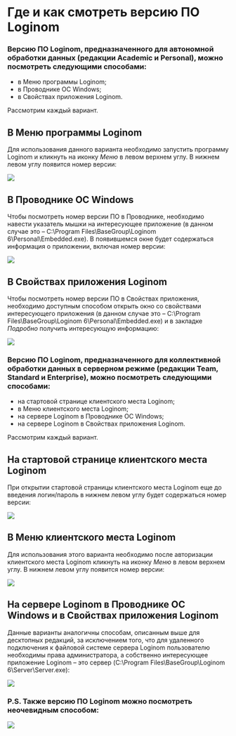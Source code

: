 # Где и как смотреть версию ПО Loginom

### Версию ПО Loginom, предназначенного для автономной обработки данных (редакции __Academic и Personal__), можно посмотреть следующими способами:

* в Меню программы Loginom;
* в Проводнике OC Windows;
* в Свойствах приложения Loginom.

Рассмотрим каждый вариант.

## В Меню программы Loginom

Для использования данного варианта необходимо запустить программу Loginom и кликнуть на иконку _Меню_ в левом верхнем углу. В нижнем левом углу появится номер версии:

![](./desktop-menu-.png)

## В Проводнике OC Windows

Чтобы посмотреть номер версии ПО в Проводнике, необходимо навести указатель мышки на интересующее приложение (в данном случае это – C:\Program Files\BaseGroup\Loginom 6\Personal\Embedded.exe). В появившемся окне будет содержаться информация о приложении, включая номер версии:

![](./desktop-explorer-.png)

## В Свойствах приложения Loginom

Чтобы посмотреть номер версии ПО в Свойствах приложения, необходимо доступным способом открыть окно со свойствами интересующего приложения (в данном случае это – C:\Program Files\BaseGroup\Loginom 6\Personal\Embedded.exe) и в закладке _Подробно_ получить интересующую информацию:

![](./desktop-properties-.png) 

### Версию ПО Loginom, предназначенного для коллективной обработки данных в серверном режиме (редакции __Team, Standard и Enterprise__), можно посмотреть следующими способами:

* на стартовой странице клиентского места Loginom;
* в Меню клиентского места Loginom;
* на сервере Loginom в Проводнике OC Windows;
* на сервере Loginom в Свойствах приложения Loginom.

Рассмотрим каждый вариант.

## На стартовой странице клиентского места Loginom

При открытии стартовой страницы клиентского места Loginom еще до введения логин/пароль в нижнем левом углу будет содержаться номер версии:

![](./studio-start-.png)

## В Меню клиентского места Loginom

Для использования этого варианта необходимо после авторизации клиентского места Loginom кликнуть на иконку _Меню_ в левом верхнем углу. В нижнем левом углу появится номер версии:

![](./studio-menu-.png)

## На сервере Loginom в Проводнике OC Windows и в Свойствах приложения Loginom

Данные варианты аналогичны способам, описанным выше для десктопных редакций, за исключением того, что для удаленного подключения к файловой системе сервера Loginom пользователю необходимы права администратора, а собственно интересующее приложение Loginom – это сервер (C:\Program Files\BaseGroup\Loginom 6\Server\Server.exe):

![](./studio-properties-explorer-.png)

### P.S. Также версию ПО Loginom можно посмотреть неочевидным способом:

![](./ps-.png)

